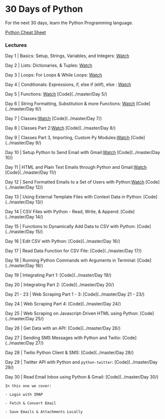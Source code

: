 # 30 Days of Python

For the next 30 days, learn the Python Programming language.

[Python Cheat Sheet](./PythonCheatSheet.md)


### Lectures 
Day 1 | Basics: Setup, Strings, Variables, and Integers: [Watch](https://www.codingforentrepreneurs.com/projects/30-days-python/day-1-basics-setup-strings-variables-and-integers/)

Day 2 | Lists: Dictionaries, & Tuples: [Watch](https://www.codingforentrepreneurs.com/projects/30-days-python/day-2-lists-dictionaries-tuples/)

Day 3 | Loops: For Loops & While Loops: [Watch](https://www.codingforentrepreneurs.com/projects/30-days-python/day-3-loops-loops-while-loops/)

Day 4 | Conditionals: Expressions, if, else if (elif), else : [Watch](https://www.codingforentrepreneurs.com/projects/30-days-python/day-4-conditionals-expressions-if-else-if-elif-els/)

Day 5 | Functions: [Watch](https://www.codingforentrepreneurs.com/projects/30-days-python/day-5-functions/) [Code](../master/Day 5/)

Day 6 | String Formatting, Substitution & more Functions: [Watch](https://www.codingforentrepreneurs.com/projects/30-days-python/day-6-string-formatting-substitution-and-more-func/) [Code](../master/Day 6/)

Day 7 | Classes:[Watch](https://www.codingforentrepreneurs.com/projects/30-days-python/day-7-classes/?play=true) [Code](../master/Day 7/)

Day 8 | Classes Part 2:[Watch](https://www.codingforentrepreneurs.com/projects/30-days-python/day-8-classes-part-2/?play=true) [Code](../master/Day 8/)

Day 9 | Classes Part 3, Importing, Custom Py Modules:[Watch](https://www.codingforentrepreneurs.com/projects/30-days-python/day-9-classes-part-3-importing-custom-py-modules/?play=true) [Code](../master/Day 9/)

Day 10 | Setup Python to Send Email with Gmail:[Watch](https://www.codingforentrepreneurs.com/projects/30-days-python/day-10-setup-python-send-email-gmail/?play=true) [Code](../master/Day 10/)

Day 11 | HTML and Plain Text Emails through Python and Gmail:[Watch](https://www.codingforentrepreneurs.com/projects/30-days-python/day-11-html-plain-text-emails-through-python-and-g/?play=true) [Code](../master/Day 11/)

Day 12 | Send Formatted Emails to a Set of Users with Python:[Watch](https://www.codingforentrepreneurs.com/projects/30-days-python/day-12-send-formatted-emails-set-users/?play=true) [Code](../master/Day 12/)

Day 13 | Using External Template Files with Context Data in Python: [Code](../master/Day 13/)

Day 14 | CSV Files with Python - Read, Write, & Append: [Code](../master/Day 14/)

Day 15 | Functions to Dynamically Add Data to CSV with Python: [Code](../master/Day 15/)

Day 16 | Edit CSV with Python: [Code](../master/Day 16/)

Day 17 | Read Data Function for CSV File: 
    [Code](../master/Day 17/)

Day 18 | Running Python Commands wih Arguments in Terminal: [Code](../master/Day 18/)

Day 19 | Integrating Part 1: [Code](../master/Day 19/)

Day 20 | Integrating Part 2: [Code](../master/Day 20/)

Day 21 - 23 | Web Scraping Part 1 - 3: [Code](../master/Day 21 - 23/)

Day 24 | Web Scraping Part 4: [Code](../master/Day 24/)

Day 25 | Web Scraping on Javascript-Driven HTML using Python: [Code](../master/Day 25/)

Day 26 | Get Data with an API: [Code](../master/Day 26/)

Day 27 | Sending SMS Messages with Python and Twilio: [Code](../master/Day 27/)

Day 28 | Twilio Python Client & SMS: [Code](../master/Day 28/)

Day 29 | Twitter API with Python and `python-twitter`: [Code](../master/Day 29/)

Day 30 | Read Email Inbox using Python & Gmail: [Code](../master/Day 30/)

    In this one we cover: 

    - Login with IMAP

    - Fetch & Convert Email
    
    - Save Emails & Attachments Locally
   

